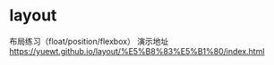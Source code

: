 # layout
布局练习（float/position/flexbox）
演示地址 https://yuewt.github.io/layout/%E5%B8%83%E5%B1%80/index.html
